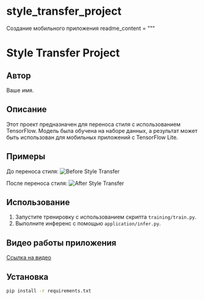 # style_transfer_project
Создание мобильного приложения 
readme_content = """
# Style Transfer Project

## Автор
Ваше имя.

## Описание
Этот проект предназначен для переноса стиля с использованием TensorFlow. Модель была обучена на наборе данных, а результат может быть использован для мобильных приложений с TensorFlow Lite.

## Примеры
До переноса стиля:
![Before Style Transfer](link_to_image_before)

После переноса стиля:
![After Style Transfer](link_to_image_after)

## Использование
1. Запустите тренировку с использованием скрипта `training/train.py`.
2. Выполните инференс с помощью `application/infer.py`.

## Видео работы приложения
[Ссылка на видео](link_to_video)

## Установка
```bash
pip install -r requirements.txt
